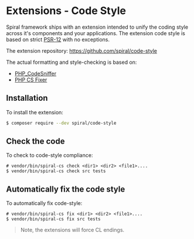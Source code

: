 # Extensions - Code Style
Spiral framework ships with an extension intended to unify the coding style across it's components and your applications. 
The extension code style is based on strict [PSR-12](https://www.php-fig.org/psr/psr-12/) with no exceptions.

The extension repository: https://github.com/spiral/code-style

The actual formatting and style-checking is based on:
- [PHP_CodeSniffer](https://github.com/squizlabs/PHP_CodeSniffer/)
- [PHP CS Fixer](https://cs.symfony.com/)

## Installation
To install the extension:

```bash
$ composer require --dev spiral/code-style
```

## Check the code
To check to code-style compliance: 

```
# vendor/bin/spiral-cs check <dir1> <dir2> <file1>....
$ vendor/bin/spiral-cs check src tests
```

## Automatically fix the code style
To automatically fix code-style:
```
# vendor/bin/spiral-cs fix <dir1> <dir2> <file1>....
$ vendor/bin/spiral-cs fix src tests
```

> Note, the extensions will force CL endings.
